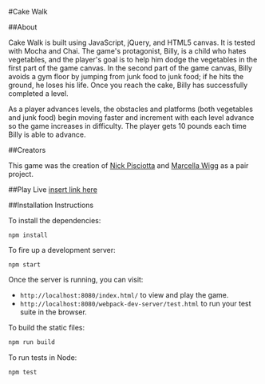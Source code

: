 #Cake Walk

##About

Cake Walk is built using JavaScript, jQuery, and HTML5 canvas. It is tested with Mocha and Chai. The game's protagonist, Billy, is a child who hates vegetables, and the player's goal is to help him dodge the vegetables in the first part of the game canvas. In the second part of the game canvas, Billy avoids a gym floor by jumping from junk food to junk food; if he hits the ground, he loses his life. Once you reach the cake, Billy has successfully completed a level.

As a player advances levels, the obstacles and platforms (both vegetables and junk food) begin moving faster and increment with each level advance so the game increases in difficulty. The player gets 10 pounds each time Billy is able to advance.

##Creators

This game was the creation of [Nick Pisciotta](github.com/nickpisciotta) and [Marcella Wigg](github.com/marcellawigg) as a pair project.

##Play Live
[insert link here](google.com)

##Installation Instructions

To install the dependencies:

```
npm install
```

To fire up a development server:

```
npm start
```

Once the server is running, you can visit:

* `http://localhost:8080/index.html/` to view and play the game.
* `http://localhost:8080/webpack-dev-server/test.html` to run your test suite in the browser.

To build the static files:

```js
npm run build
```


To run tests in Node:

```js
npm test
```
